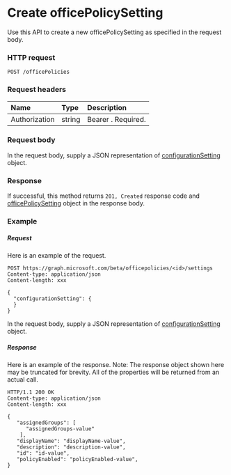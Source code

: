 # Create officePolicySetting

Use this API to create a new officePolicySetting as specified in the request body.

### HTTP request
<!-- { "blockType": "ignored" } -->
```http
POST /officePolicies
```
### Request headers
| Name       | Type | Description|
|:---------------|:--------|:----------|
| Authorization  | string  | Bearer <token>. Required. |

### Request body
In the request body, supply a JSON representation of [configurationSetting](../resources/configurationsetting.md) object.

### Response
If successful, this method returns `201, Created` response code and [officePolicySetting](../resources/officepolicysetting.md) object in the response body.

### Example
##### Request
Here is an example of the request.
<!-- {
  "blockType": "request",
  "name": "create_officepolicysetting_from_configurationsetting"
}-->
```http
POST https://graph.microsoft.com/beta/officepolicies/<id>/settings
Content-type: application/json
Content-length: xxx

{
  "configurationSetting": {
  }
}
```
In the request body, supply a JSON representation of [configurationSetting](../resources/configurationsetting.md) object.
##### Response
Here is an example of the response. Note: The response object shown here may be truncated for brevity. All of the properties will be returned from an actual call.
<!-- {
  "blockType": "response",
  "truncated": true,
  "@odata.type": "microsoft.graph.officepolicysetting"
} -->
```http
HTTP/1.1 200 OK
Content-type: application/json
Content-length: xxx

{
   "assignedGroups": [
      "assignedGroups-value"
    ],
   "displayName": "displayName-value",
   "description": "description-value",
   "id": "id-value",
   "policyEnabled": "policyEnabled-value",
}
```

<!-- uuid: 8fcb5dbc-d5aa-4681-8e31-b001d5168d79
2015-10-25 14:57:30 UTC -->
<!-- {
  "type": "#page.annotation",
  "description": "Create officepolicysetting",
  "keywords": "",
  "section": "documentation",
  "tocPath": ""
}-->
